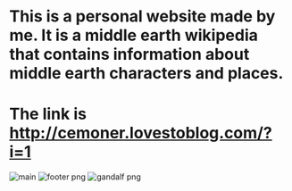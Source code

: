   # This is a personal website made by me. It is a middle earth wikipedia that contains information about middle earth characters and places.
# The link is http://cemoner.lovestoblog.com/?i=1

![main](https://user-images.githubusercontent.com/73660116/115293382-ea4fde80-a15f-11eb-82bb-c860a353894b.png)
![footer png](https://user-images.githubusercontent.com/73660116/115293399-ee7bfc00-a15f-11eb-8fc6-41ec929c5bcf.jpg)
![gandalf png](https://user-images.githubusercontent.com/73660116/115293401-ef149280-a15f-11eb-9ea6-4315082bcebb.jpg)
